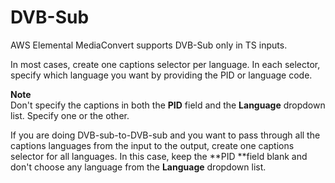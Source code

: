 # DVB\-Sub<a name="dvb-sub-or-scte-27"></a>

AWS Elemental MediaConvert supports DVB\-Sub  only in TS inputs\.

In most cases, create one captions selector per language\. In each selector, specify which language you want by providing the PID or language code\.

**Note**  
Don't specify the captions in both the **PID** field and the **Language** dropdown list\. Specify one or the other\. 

If you are doing DVB\-sub\-to\-DVB\-sub and you want to pass through all the captions languages from the input to the output, create one captions selector for all languages\. In this case, keep the **PID **field blank and don't choose any language from the **Language** dropdown list\.